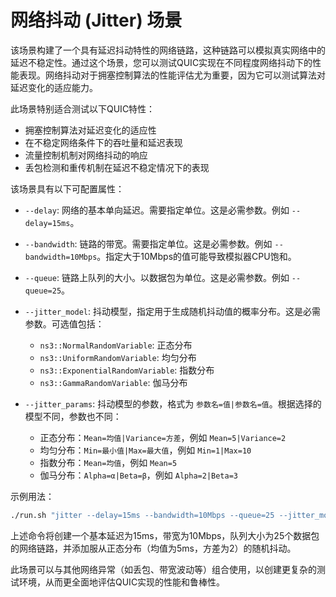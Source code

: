 # 网络抖动 (Jitter) 场景

该场景构建了一个具有延迟抖动特性的网络链路，这种链路可以模拟真实网络中的延迟不稳定性。通过这个场景，您可以测试QUIC实现在不同程度网络抖动下的性能表现。网络抖动对于拥塞控制算法的性能评估尤为重要，因为它可以测试算法对延迟变化的适应能力。

此场景特别适合测试以下QUIC特性：
* 拥塞控制算法对延迟变化的适应性
* 在不稳定网络条件下的吞吐量和延迟表现
* 流量控制机制对网络抖动的响应
* 丢包检测和重传机制在延迟不稳定情况下的表现

该场景具有以下可配置属性：

* `--delay`: 网络的基本单向延迟。需要指定单位。这是必需参数。例如 `--delay=15ms`。

* `--bandwidth`: 链路的带宽。需要指定单位。这是必需参数。例如 `--bandwidth=10Mbps`。指定大于10Mbps的值可能导致模拟器CPU饱和。

* `--queue`: 链路上队列的大小。以数据包为单位。这是必需参数。例如 `--queue=25`。

* `--jitter_model`: 抖动模型，指定用于生成随机抖动值的概率分布。这是必需参数。可选值包括：
  - `ns3::NormalRandomVariable`: 正态分布
  - `ns3::UniformRandomVariable`: 均匀分布
  - `ns3::ExponentialRandomVariable`: 指数分布
  - `ns3::GammaRandomVariable`: 伽马分布

* `--jitter_params`: 抖动模型的参数，格式为 `参数名=值|参数名=值`。根据选择的模型不同，参数也不同：
  - 正态分布：`Mean=均值|Variance=方差`，例如 `Mean=5|Variance=2`
  - 均匀分布：`Min=最小值|Max=最大值`，例如 `Min=1|Max=10`
  - 指数分布：`Mean=均值`，例如 `Mean=5`
  - 伽马分布：`Alpha=α|Beta=β`，例如 `Alpha=2|Beta=3`

示例用法：
```bash
./run.sh "jitter --delay=15ms --bandwidth=10Mbps --queue=25 --jitter_model=ns3::NormalRandomVariable --jitter_params=Mean=5|Variance=2"
```

上述命令将创建一个基本延迟为15ms，带宽为10Mbps，队列大小为25个数据包的网络链路，并添加服从正态分布（均值为5ms，方差为2）的随机抖动。

此场景可以与其他网络异常（如丢包、带宽波动等）组合使用，以创建更复杂的测试环境，从而更全面地评估QUIC实现的性能和鲁棒性。 
